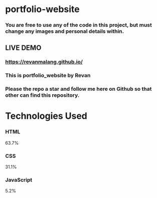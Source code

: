 # portfolio-website
### You are free to use any of the code in this project, but must change any images and personal details within.
## LIVE DEMO
### https://revanmalang.github.io/
### This is portfolio_website by Revan
### Please the repo a star and follow me here on Github so that other can find this repository.

# Technologies Used

### HTML
63.7%
 
### CSS
31.1%
 
### JavaScript
5.2%
